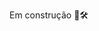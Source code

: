 Em construção 🚧🛠️

<img align="left" src="https://github.com/AlefMends/astro-bot/blob/main/assets/astroreadme.gif" alt="">
